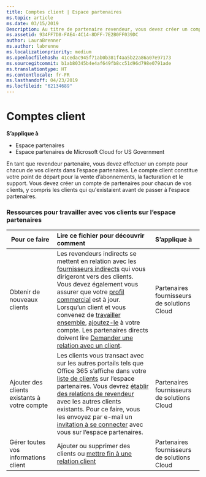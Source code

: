 ```yaml
---
title: Comptes client | Espace partenaires
ms.topic: article
ms.date: 03/15/2019
Description: Au titre de partenaire revendeur, vous devez créer un compte pour chacun de vos clients dans l’Espace partenaires. Le compte client constitue votre point de départ pour la vente d’abonnements, la facturation et le support.
ms.assetid: 934FF7D8-FAE4-4C14-8DFF-7E2B0FF039DC
author: LauraBrenner
ms.author: labrenne
ms.localizationpriority: medium
ms.openlocfilehash: 41cedac945f71ab0b381f4aa5b22a86a07e97173
ms.sourcegitcommit: b1ab80345b4e4af649fb8cc51d96d798e0791ade
ms.translationtype: HT
ms.contentlocale: fr-FR
ms.lasthandoff: 04/23/2019
ms.locfileid: "62134689"
---
```

# <a name="customer-accounts"></a>Comptes client

**S’applique à**

-  Espace partenaires
-  Espace partenaires de Microsoft Cloud for US Government


En tant que revendeur partenaire, vous devez effectuer un compte pour chacun de vos clients dans l’espace partenaires. Le compte client constitue votre point de départ pour la vente d’abonnements, la facturation et le support. Vous devez créer un compte de partenaires pour chacun de vos clients, y compris les clients qui qu'existaient avant de passer à l’espace partenaires.

### <a name="resources-for-working-with-your-customers-on-the-partner-center"></a>Ressources pour travailler avec vos clients sur l’espace partenaires

|**Pour ce faire**   |**Lire ce fichier pour découvrir comment**   |**S’applique à**|
|-----------------|:----------------------------|:--------------|
|Obtenir de nouveaux clients|Les revendeurs indirects se mettent en relation avec les [fournisseurs indirects](indirect-reseller-tasks-in-partner-center.md) qui vous dirigeront vers des clients. Vous devez également vous assurer que votre [profil commercial](create-a-marketing-profile.md) est à jour. Lorsqu’un client et vous convenez de [travailler ensemble](responding-to-referrals.md), [ajoutez-le](add-a-new-customer.md) à votre compte. Les partenaires directs doivent lire [ Demander une relation avec un client](request-a-relationship-with-a-customer.md).|Partenaires fournisseurs de solutions Cloud|
|Ajouter des clients existants à votre compte   | Les clients vous transact avec sur les autres portails tels que Office 365 s’affiche dans votre [liste de clients](see-your-customer-list.md) sur l’espace partenaires. Vous devrez [établir des relations de revendeur](indirect-reseller-tasks-in-partner-center.md) avec les autres clients existants. Pour ce faire, vous les envoyez par e-mail un [invitation à se connecter](responding-to-referrals.md) avec vous sur l’espace partenaires.   | Partenaires fournisseurs de solutions Cloud   |
|Gérer toutes vos informations client   | Ajouter ou supprimer des clients ou [mettre fin à une relation client](remove-a-relationship.md)|   Partenaires fournisseurs de solutions Cloud |